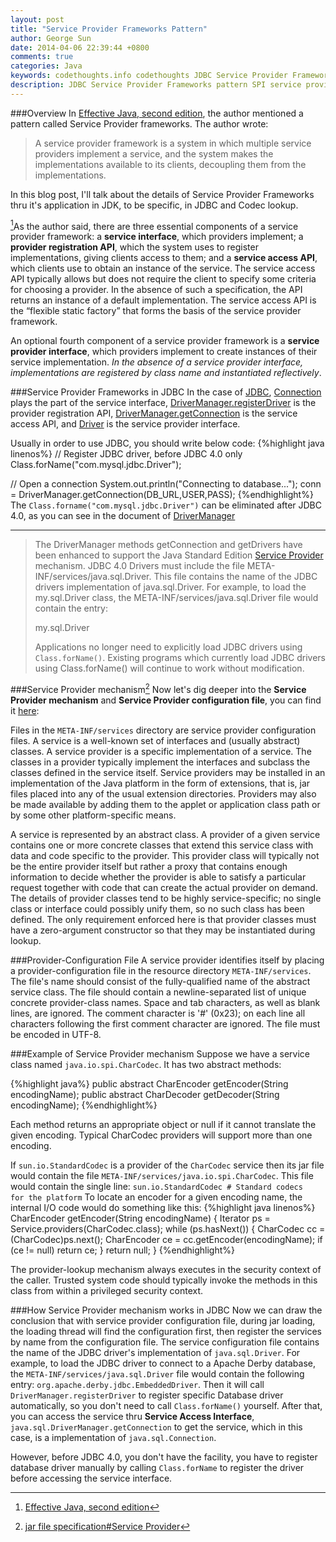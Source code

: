 ```yaml
---
layout: post
title: "Service Provider Frameworks Pattern"
author: George Sun
date: 2014-04-06 22:39:44 +0800
comments: true
categories: Java
keywords: codethoughts.info codethoughts JDBC Service Provider Frameworks pattern SPI service provicer mechanism
description: JDBC Service Provider Frameworks pattern SPI service provicer mechanism
---
```


###Overview
In [Effective Java, second edition](http://www.amazon.com/Effective-Java-Edition-Joshua-Bloch/dp/0321356683), the author mentioned a pattern called Service Provider frameworks. The author wrote:

> A service provider framework is a system in which multiple service providers implement a service, and the system makes the implementations available to its clients, decoupling them from the implementations.

In this blog post, I'll talk about the details of Service Provider Frameworks thru it's application in JDK, to be specific, in JDBC and Codec lookup.

<!--more-->

[^1]As the author said, there are three essential components of a service provider framework: a **service interface**, which providers implement; a **provider registration API**, which the system uses to register implementations, giving clients access to them; and a **service access API**, which clients use to obtain an instance of the service. The service access API typically allows but does not require the client to specify some criteria for choosing a provider. In the absence of such a specification, the API returns an instance of a default implementation. The service access API is the “flexible static factory” that forms the basis of the service provider framework.

An optional fourth component of a service provider framework is a **service provider interface**, which providers implement to create instances of their service implementation. *In the absence of a service provider interface, implementations are registered by class name and instantiated reflectively*.

###Service Provider Frameworks in JDBC
In the case of [JDBC](http://www.oracle.com/technetwork/java/javase/jdbc/index.html), [Connection](http://docs.oracle.com/javase/7/docs/api/java/sql/Connection.html) plays the part of the service interface, [DriverManager.registerDriver](http://docs.oracle.com/javase/7/docs/api/java/sql/DriverManager.html#registerDriver\(java.sql.Driver\)) is the provider registration API, [DriverManager.getConnection](http://docs.oracle.com/javase/7/docs/api/java/sql/DriverManager.html#getConnection\(java.lang.String\)) is the service access API, and [Driver](http://docs.oracle.com/javase/7/docs/api/java/sql/Driver.html) is the service provider interface.

Usually in order to use JDBC, you should write below code:
{%highlight java linenos%}
// Register JDBC driver, before JDBC 4.0 only
Class.forName("com.mysql.jdbc.Driver");

// Open a connection
System.out.println("Connecting to database...");
conn = DriverManager.getConnection(DB_URL,USER,PASS);
{%endhighlight%}
The <code>Class.forname("com.mysql.jdbc.Driver")</code> can be eliminated after JDBC 4.0, as you can see in the document of [DriverManager](http://docs.oracle.com/javase/7/docs/api/java/sql/DriverManager.html)

---
> The DriverManager methods getConnection and getDrivers have been enhanced to support the Java Standard Edition [Service Provider](http://docs.oracle.com/javase/7/docs/technotes/guides/jar/jar.html#Service%20Provider) mechanism. JDBC 4.0 Drivers must include the file META-INF/services/java.sql.Driver. This file contains the name of the JDBC drivers implementation of java.sql.Driver. For example, to load the my.sql.Driver class, the META-INF/services/java.sql.Driver file would contain the entry:
>
> my.sql.Driver
>
> Applications no longer need to explicitly load JDBC drivers using <code>Class.forName()</code>. Existing programs which currently load JDBC drivers using Class.forName() will continue to work without modification.

###Service Provider mechanism[^2]
Now let's dig deeper into the **Service Provider mechanism** and **Service Provider configuration file**, you can find it [here](http://docs.oracle.com/javase/7/docs/technotes/guides/jar/jar.html#Service%20Provider):

Files in the <code>META-INF/services</code> directory are service provider configuration files. A service is a well-known set of interfaces and (usually abstract) classes. A service provider is a specific implementation of a service. The classes in a provider typically implement the interfaces and subclass the classes defined in the service itself. Service providers may be installed in an implementation of the Java platform in the form of extensions, that is, jar files placed into any of the usual extension directories. Providers may also be made available by adding them to the applet or application class path or by some other platform-specific means.

A service is represented by an abstract class. A provider of a given service contains one or more concrete classes that extend this service class with data and code specific to the provider. This provider class will typically not be the entire provider itself but rather a proxy that contains enough information to decide whether the provider is able to satisfy a particular request together with code that can create the actual provider on demand. The details of provider classes tend to be highly service-specific; no single class or interface could possibly unify them, so no such class has been defined. The only requirement enforced here is that provider classes must have a zero-argument constructor so that they may be instantiated during lookup.

###Provider-Configuration File
A service provider identifies itself by placing a provider-configuration file in the resource directory <code>META-INF/services</code>. The file's name should consist of the fully-qualified name of the abstract service class. The file should contain a newline-separated list of unique concrete provider-class names. Space and tab characters, as well as blank lines, are ignored. The comment character is '#' (0x23); on each line all characters following the first comment character are ignored. The file must be encoded in UTF-8.

###Example of Service Provider mechanism
Suppose we have a service class named <code>java.io.spi.CharCodec</code>. It has two abstract methods:

{%highlight java%}
public abstract CharEncoder getEncoder(String encodingName);
public abstract CharDecoder getDecoder(String encodingName);
{%endhighlight%}

Each method returns an appropriate object or null if it cannot translate the given encoding. Typical CharCodec providers will support more than one encoding.

If <code>sun.io.StandardCodec</code> is a provider of the <code>CharCodec</code> service then its jar file would contain the file <code>META-INF/services/java.io.spi.CharCodec</code>. This file would contain the single line:
<code>sun.io.StandardCodec    # Standard codecs for the platform</code>
To locate an encoder for a given encoding name, the internal I/O code would do something like this:
{%highlight java linenos%}
CharEncoder getEncoder(String encodingName) {
   Iterator ps = Service.providers(CharCodec.class);
   while (ps.hasNext()) {
       CharCodec cc = (CharCodec)ps.next();
       CharEncoder ce = cc.getEncoder(encodingName);
       if (ce != null)
           return ce;
   }
   return null;
}
{%endhighlight%}

The provider-lookup mechanism always executes in the security context of the caller. Trusted system code should typically invoke the methods in this class from within a privileged security context.

###How Service Provider mechanism works in JDBC
Now we can draw the conclusion that with service provider configuration file, during jar loading, the loading thread will find the configuration first, then register the services by name from the configuration file. The service configuration file contains the name of the JDBC driver's implementation of <code>java.sql.Driver</code>. For example, to load the JDBC driver to connect to a Apache Derby database, the <code>META-INF/services/java.sql.Driver</code> file would contain the following entry:
<code>org.apache.derby.jdbc.EmbeddedDriver</code>. Then it will call <code>DriverManager.registerDriver</code> to register specific Database driver automatically, so you don't need to call <code>Class.forName()</code> yourself. After that, you can access the service thru **Service Access Interface**, <code>java.sql.DriverManager.getConnection</code> to get the service, which in this case, is a implementation of <code>java.sql.Connection</code>.

However, before JDBC 4.0, you don't have the facility, you have to register database driver manually by calling <code>Class.forName</code> to register the driver before accessing the service interface.

[^1]: [Effective Java, second edition](http://www.amazon.com/Effective-Java-Edition-Joshua-Bloch/dp/0321356683)
[^2]: [jar file specification#Service Provider](http://docs.oracle.com/javase/7/docs/technotes/guides/jar/jar.html#Service%20Provider) 
